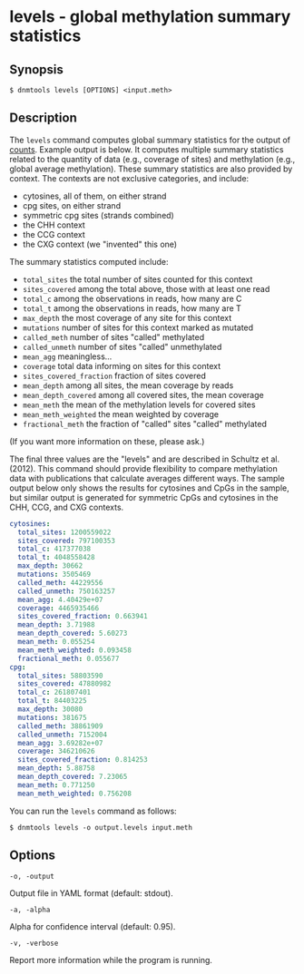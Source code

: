 # levels - global methylation summary statistics

## Synopsis

```console
$ dnmtools levels [OPTIONS] <input.meth>
```

## Description

The `levels` command computes global summary statistics for the output
of [counts](../counts). Example output is below. It computes multiple
summary statistics related to the quantity of data (e.g., coverage of
sites) and methylation (e.g., global average methylation). These
summary statistics are also provided by context. The contexts are not
exclusive categories, and include:

* cytosines, all of them, on either strand
* cpg sites, on either strand
* symmetric cpg sites (strands combined)
* the CHH context
* the CCG context
* the CXG context (we "invented" this one)

The summary statistics computed include:

* `total_sites` the total number of sites counted for this context
* `sites_covered` among the total above, those with at least one read
* `total_c` among the observations in reads, how many are C
* `total_t` among the observations in reads, how many are T
* `max_depth` the most coverage of any site for this context
* `mutations` number of sites for this context marked as mutated
* `called_meth` number of sites "called" methylated
* `called_unmeth` number of sites "called" unmethylated
* `mean_agg` meaningless...
* `coverage` total data informing on sites for this context
* `sites_covered_fraction` fraction of sites covered
* `mean_depth` among all sites, the mean coverage by reads
* `mean_depth_covered` among all covered sites, the mean coverage
* `mean_meth` the mean of the methylation levels for covered sites
* `mean_meth_weighted` the mean weighted by coverage
* `fractional_meth` the fraction of "called" sites "called" methylated

(If you want more information on these, please ask.)

The final three values are the "levels" and are described in Schultz
et al. (2012). This command should provide flexibility to compare
methylation data with publications that calculate averages different
ways. The sample output below only shows the results for cytosines and
CpGs in the sample, but similar output is generated for symmetric CpGs
and cytosines in the CHH, CCG, and CXG contexts.

```yaml
cytosines:
  total_sites: 1200559022
  sites_covered: 797100353
  total_c: 417377038
  total_t: 4048558428
  max_depth: 30662
  mutations: 3505469
  called_meth: 44229556
  called_unmeth: 750163257
  mean_agg: 4.40429e+07
  coverage: 4465935466
  sites_covered_fraction: 0.663941
  mean_depth: 3.71988
  mean_depth_covered: 5.60273
  mean_meth: 0.055254
  mean_meth_weighted: 0.093458
  fractional_meth: 0.055677
cpg:
  total_sites: 58803590
  sites_covered: 47880982
  total_c: 261807401
  total_t: 84403225
  max_depth: 30080
  mutations: 381675
  called_meth: 38861909
  called_unmeth: 7152004
  mean_agg: 3.69282e+07
  coverage: 346210626
  sites_covered_fraction: 0.814253
  mean_depth: 5.88758
  mean_depth_covered: 7.23065
  mean_meth: 0.771250
  mean_meth_weighted: 0.756208
```

You can run the `levels` command as follows:
```console
$ dnmtools levels -o output.levels input.meth
```

## Options

```console
-o, -output
```
Output file in YAML format (default: stdout).

```console
-a, -alpha
```
Alpha for confidence interval (default: 0.95).

```console
-v, -verbose
```
Report more information while the program is running.
